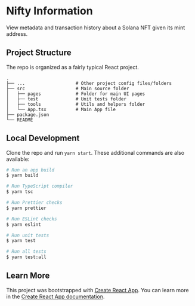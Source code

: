 # Nifty Information

View metadata and transaction history about a Solana NFT given its mint address.

## Project Structure

The repo is organized as a fairly typical React project.

    .
    ├── ...                   # Other project config files/folders
    ├── src                   # Main source folder
    │   ├── pages             # Folder for main UI pages
    │   ├── test              # Unit tests folder
    │   ├── tools             # Utils and helpers folder
    │   └── App.tsx           # Main App file
    ├── package.json
    └── README

## Local Development

Clone the repo and run `yarn start`. These additional commands are also available:

```sh
# Run an app build
$ yarn build

# Run TypeScript compiler
$ yarn tsc

# Run Prettier checks
$ yarn prettier

# Run ESLint checks
$ yarn eslint

# Run unit tests
$ yarn test

# Run all tests
$ yarn test:all
```

## Learn More

This project was bootstrapped with [Create React App](https://github.com/facebook/create-react-app). You can learn more in the [Create React App documentation](https://facebook.github.io/create-react-app/docs/getting-started).
